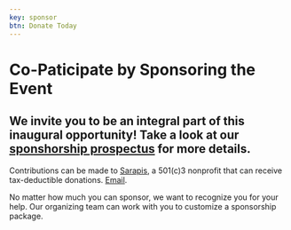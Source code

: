 ```yaml
---
key: sponsor
btn: Donate Today
---
```


# Co-Paticipate by Sponsoring the Event      

## We invite you to be an integral part of this inaugural opportunity! Take a look at our [sponshorship prospectus](https://docs.google.com/document/d/1BbQjczNb1fBcQ-SJb3XfZzpP0e3pKF8kuWoe49mvXRY/edit?usp=sharing) for more details.

Contributions can be made to [Sarapis](https://sarapis.org), a 501(c)3 nonprofit that can receive tax-deductible donations. [Email](mailto:info@sarapis.org). 

No matter how much you can sponsor, we want to recognize you for your help. Our organizing team can work with you to customize a sponsorship package. 
